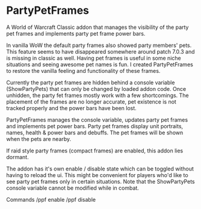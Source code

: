 # PartyPetFrames
 A World of Warcraft Classic addon that manages the visibility of the party pet frames and implements party pet frame power bars.

 In vanilla WoW the default party frames also showed party members' pets. This feature seems to have disappeared somewhere around patch 7.0.3 and is missing in classic as well. Having pet frames is useful in some niche situations and seeing awesome pet names is fun. I created PartyPetFrames to restore the vanilla feeling and functionality of these frames.

 Currently the party pet frames are hidden behind a console variable (ShowPartyPets) that can only be changed by loaded addon code. Once unhidden, the party fet frames mostly work with a few shortcomings. The placement of the frames are no longer accurate, pet existence is not tracked properly and the power bars have been lost.

 PartyPetFrames manages the console variable, updates party pet frames and implements pet power bars. Party pet frames display unit portraits, names, health & power bars and debuffs. The pet frames will be shown when the pets are nearby.

 If raid style party frames (compact frames) are enabled, this addon lies dormant.

 The addon has it's own enable / disable state which can be toggled without having to reload the ui. This might be convenient for players who'd like to see party pet frames only in certain situations.
 Note that the ShowPartyPets console variable cannot be modified while in combat.

 Commands
 /ppf enable
 /ppf disable
